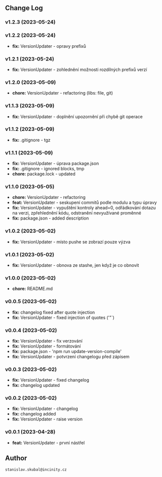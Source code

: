 ## Change Log

### v1.2.3 (2023-05-24)


### v1.2.2 (2023-05-24)

- **fix:** VersionUpdater - opravy prefixů

### v1.2.1 (2023-05-24)

- **fix:** VersionUpdater - zohlednění možnosti rozdílných prefixů verzí

### v1.2.0 (2023-05-09)

- **chore:** VersionUpdater - refactoring (libs: file, git)

### v1.1.3 (2023-05-09)

- **fix:** VersionUpdater - doplnění upozornění při chybě git operace

### v1.1.2 (2023-05-09)

- **fix:** .gitignore - tgz

### v1.1.1 (2023-05-09)

- **fix:** VersionUpdater - úprava package.json
- **fix:** .gitignore - ignored blocks, tmp
- **chore:** package.lock - updated

### v1.1.0 (2023-05-05)

- **chore:** VersionUpdater - refactoring
- **feat:** VersionUpdater - seskupení commitů podle modulu a typu úpravy
- **fix:** VersionUpdater - vypuštění kontroly ahead=0, odřádkování dotazu na verzi, zpřehlednění kódu, odstranění nevyužívané proměnné
- **fix:** package.json - added description

### v1.0.2 (2023-05-02)
- **fix:** VersionUpdater - místo pushe se zobrazí pouze výzva

### v1.0.1 (2023-05-02)
- **fix:** VersionUpdater - obnova ze stashe, jen když je co obnovit

### v1.0.0 (2023-05-02)
- **chore:** README.md

### v0.0.5 (2023-05-02)
- **fix:** changelog fixed after quote injection
- **fix:** VersionUpdater - fixed injection of quotes ('"`)

### v0.0.4 (2023-05-02)
- **fix:** VersionUpdater - fix verzování
- **fix:** VersionUpdater - formátování
- **fix:** package.json - 'npm run update-version-compile'
- **fix:** VersionUpdater - potvrzení changelogu před zápisem

### v0.0.3 (2023-05-02)
- **fix:** VersionUpdater - fixed changelog
- **fix:** changelog updated

### v0.0.2 (2023-05-02)
- **fix:** VersionUpdater - changelog
- **fix:** changelog added
- **fix:** VersionUpdater - raise version

### v0.0.1 (2023-04-28)
- **feat:** VersionUpdater - první nástřel

## Author

`stanislav.skubal@incinity.cz`